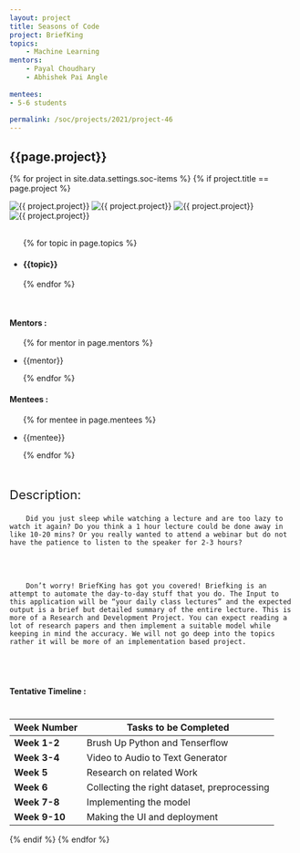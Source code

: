 ```yaml
---
layout: project
title: Seasons of Code
project: BriefKing
topics:
    - Machine Learning
mentors:
    - Payal Choudhary
    - Abhishek Pai Angle      
    
mentees:
- 5-6 students   
    
permalink: /soc/projects/2021/project-46
---
```


<h2 class="display1 m-3 p-3 text-center project-title">{{page.project}}</h2>

{% for project in site.data.settings.soc-items %}
{% if project.title == page.project %}
<div class ="img-soc d-block"> 
    <img src="{{ site.baseurl }}/{{ project.image }}" alt="{{ project.project}}" class="image-1">
    <img src="{{ site.baseurl }}/{{ project.image }}" alt="{{ project.project}}" class="image-2">
    <img src="{{ site.baseurl }}/{{ project.image }}" alt="{{ project.project}}" class="image-3">
    <img src="{{ site.baseurl }}/{{ project.image }}" alt="{{ project.project}}" class="image-4">
</div>

<div>
    <br>
    <ul>
        {% for topic in page.topics %}
        <li><h4 class="text-primary text-center">{{topic}}</h4></li>
        {% endfor %}
    </ul>
    <br>
    <h4 class="display3  ">Mentors :</h4> 
    <ul>
        {% for mentor in page.mentors %}
        <li><p class="lead">{{mentor}}</p></li>
        {% endfor %}
    </ul>
    <h4 class="display3  ">Mentees :</h4> 
    <ul>
        {% for mentee in page.mentees %}
        <li><p class="lead">{{mentee}}</p></li>
        {% endfor %}
    </ul>
</div>
<div>
    <p class="display3 project-desc" style = "font-size:22px;" >
        <br>
        Description:
        
        Did you just sleep while watching a lecture and are too lazy to watch it again? Do you think a 1 hour lecture could be done away in like 10-20 mins? Or you really wanted to attend a webinar but do not have the patience to listen to the speaker for 2-3 hours?
  <br><br>

        Don’t worry! BriefKing has got you covered! Briefking is an attempt to automate the day-to-day stuff that you do. The Input to this application will be “your daily class lectures” and the expected output is a brief but detailed summary of the entire lecture. This is more of a Research and Development Project. You can expect reading a lot of research papers and then implement a suitable model while keeping in mind the accuracy. We will not go deep into the topics rather it will be more of an implementation based project.
  </p><br>
</div>
<div class="d-flex">
<div>
    <h4 class="display3" style="margin:40px 0px 40px 0px;">Tentative Timeline :</h4>
    <table  class="table table-striped">
  <thead>
    <tr>
      <th>Week Number</th>
      <th>Tasks to be Completed</th>
    </tr>
  </thead>
  <tbody>
    <tr>
      <td><strong>Week 1-2</strong></td>
      <td>Brush Up Python and Tenserflow</td>
    </tr>
    <tr>
      <td><strong>Week 3-4</strong></td>
      <td>Video to Audio to Text Generator</td>
    </tr>
    <tr>
      <td><strong>Week 5</strong></td>
      <td>Research on related Work</td>
    </tr>
    <tr>
      <td><strong>Week 6</strong></td>
      <td>Collecting the right dataset, preprocessing</td>
    </tr>
    <tr>
      <td><strong>Week 7-8</strong></td>
      <td>Implementing the model</td>
    </tr>
    <tr>
      <td><strong>Week 9-10</strong></td>
      <td>Making the UI and deployment</td>
    </tr>
  </tbody>
</table>
</div>
</div>

{% endif %}
{% endfor %}
